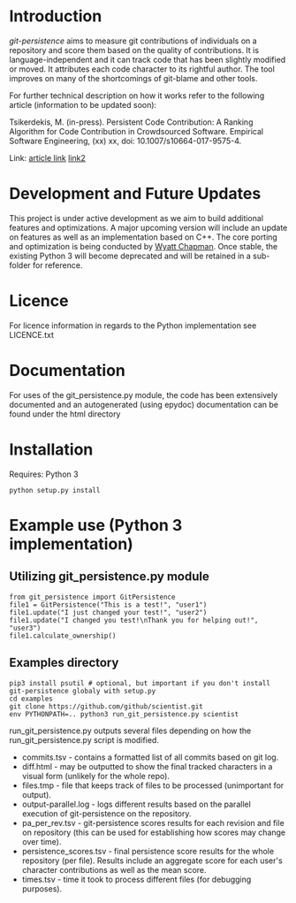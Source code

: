 # Introduction

*git-persistence* aims to measure git contributions of individuals on a repository and score them based on the quality
of contributions. It is language-independent and it can track code that has been slightly modified or moved. It
attributes each code character to its rightful author. The tool improves on many of the shortcomings of git-blame and
other tools.

For further technical description on how it works refer to the following article (information to be updated soon):

Tsikerdekis, M. (in-press). Persistent Code Contribution: A Ranking Algorithm for Code Contribution in Crowdsourced
Software. Empirical Software Engineering, (xx) xx, doi: 10.1007/s10664-017-9575-4.

Link: [article link](http://rdcu.be/y0I9) [link2](https://link.springer.com/article/10.1007%2Fs10664-017-9575-4)

# Development and Future Updates

This project is under active development as we aim to build additional features and optimizations. A major upcoming
version will include an update on features as well as an implementation based on C++. The core porting and optimization
is being conducted by [Wyatt Chapman](https://www.linkedin.com/in/wyatt-chapman). Once stable, the existing Python 3
will become deprecated and will be retained in a sub-folder for reference.

# Licence
For licence information in regards to the Python implementation see LICENCE.txt

# Documentation

For uses of the git_persistence.py module, the code has been extensively documented and an autogenerated (using epydoc)
 documentation can be found under the html directory

# Installation

Requires: Python 3

```
python setup.py install
```

# Example use (Python 3 implementation)

## Utilizing git_persistence.py module

```
from git_persistence import GitPersistence
file1 = GitPersistence("This is a test!", "user1")
file1.update("I just changed your test!", "user2")
file1.update("I changed you test!\nThank you for helping out!", "user3")
file1.calculate_ownership()
```

## Examples directory

```
pip3 install psutil # optional, but important if you don't install git-persistence globaly with setup.py
cd examples
git clone https://github.com/github/scientist.git
env PYTHONPATH=.. python3 run_git_persistence.py scientist
```

run_git_persistence.py outputs several files depending on how the run_git_persistence.py script is modified.

* commits.tsv - contains a formatted list of all commits based on git log.
* diff.html - may be outputted to show the final tracked characters in a visual form (unlikely for the whole repo).
* files.tmp - file that keeps track of files to be processed (unimportant for output).
* output-parallel.log - logs different results based on the parallel execution of git-persistence on the repository.
* pa_per_rev.tsv - git-persistence scores results for each revision and file on repository (this can be used for
establishing how scores may change over time).
* persistence_scores.tsv - final persistence score results for the whole repository (per file). Results include an
aggregate score for each user's character contributions as well as the mean score.
* times.tsv - time it took to process different files (for debugging purposes).
